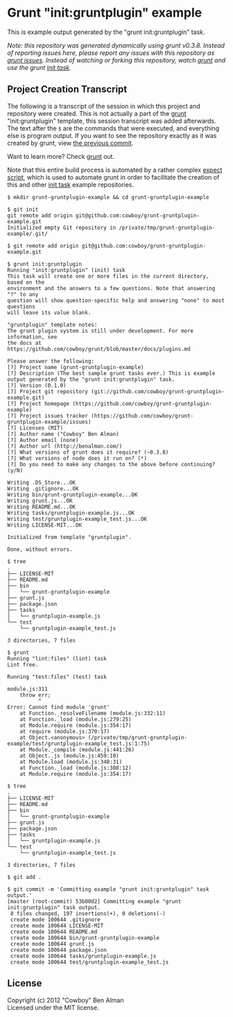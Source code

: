 # Grunt "init:gruntplugin" example

This is example output generated by the "grunt init:gruntplugin" task.

_Note: this repository was generated dynamically using grunt v0.3.8. Instead of
reporting issues here, please report any issues with this repository as
[grunt issues][issues]. Instead of watching or forking this repository,
watch [grunt][grunt] and use the grunt [init task][init]._

## Project Creation Transcript
The following is a transcript of the session in which this project and
repository were created. This is not actually a part of the [grunt][grunt]
"init:gruntplugin" template, this session transcript was added afterwards. The
text after the `$` are the commands that were executed, and everything else is
program output. If you want to see the repository exactly as it was created by
grunt, view [the previous commit][prev].

Want to learn more? Check [grunt][grunt] out.

[grunt]: https://github.com/cowboy/grunt
[issues]: https://github.com/cowboy/grunt/issues
[init]: https://github.com/cowboy/grunt/blob/master/docs/task_init.md
[expect]: https://github.com/cowboy/grunt/blob/master/dev/init.exp
[prev]: https://github.com/cowboy/grunt-gruntplugin-example/tree/HEAD~1

Note that this entire build process is automated by a rather complex [expect
script][expect], which is used to automate grunt in order to facilitate the
creation of this and other [init task][init] example repositories.

```
$ mkdir grunt-gruntplugin-example && cd grunt-gruntplugin-example

$ git init
git remote add origin git@github.com:cowboy/grunt-gruntplugin-example.git
Initialized empty Git repository in /private/tmp/grunt-gruntplugin-example/.git/

$ git remote add origin git@github.com:cowboy/grunt-gruntplugin-example.git

$ grunt init:gruntplugin
Running "init:gruntplugin" (init) task
This task will create one or more files in the current directory, based on the
environment and the answers to a few questions. Note that answering "?" to any
question will show question-specific help and answering "none" to most questions
will leave its value blank.

"gruntplugin" template notes:
The grunt plugin system is still under development. For more information, see
the docs at https://github.com/cowboy/grunt/blob/master/docs/plugins.md

Please answer the following:
[?] Project name (grunt-gruntplugin-example) 
[?] Description (The best sample grunt tasks ever.) This is example output generated by the "grunt init:gruntplugin" task.
[?] Version (0.1.0) 
[?] Project git repository (git://github.com/cowboy/grunt-gruntplugin-example.git) 
[?] Project homepage (https://github.com/cowboy/grunt-gruntplugin-example) 
[?] Project issues tracker (https://github.com/cowboy/grunt-gruntplugin-example/issues) 
[?] Licenses (MIT) 
[?] Author name ("Cowboy" Ben Alman) 
[?] Author email (none) 
[?] Author url (http://benalman.com/) 
[?] What versions of grunt does it require? (~0.3.8) 
[?] What versions of node does it run on? (*) 
[?] Do you need to make any changes to the above before continuing? (y/N) 

Writing .DS_Store...OK
Writing .gitignore...OK
Writing bin/grunt-gruntplugin-example...OK
Writing grunt.js...OK
Writing README.md...OK
Writing tasks/gruntplugin-example.js...OK
Writing test/gruntplugin-example_test.js...OK
Writing LICENSE-MIT...OK

Initialized from template "gruntplugin".

Done, without errors.

$ tree
.
├── LICENSE-MIT
├── README.md
├── bin
│   └── grunt-gruntplugin-example
├── grunt.js
├── package.json
├── tasks
│   └── gruntplugin-example.js
└── test
    └── gruntplugin-example_test.js

3 directories, 7 files

$ grunt
Running "lint:files" (lint) task
Lint free.

Running "test:files" (test) task

module.js:311
    throw err;
          ^
Error: Cannot find module 'grunt'
    at Function._resolveFilename (module.js:332:11)
    at Function._load (module.js:279:25)
    at Module.require (module.js:354:17)
    at require (module.js:370:17)
    at Object.<anonymous> (/private/tmp/grunt-gruntplugin-example/test/gruntplugin-example_test.js:1:75)
    at Module._compile (module.js:441:26)
    at Object..js (module.js:459:10)
    at Module.load (module.js:348:31)
    at Function._load (module.js:308:12)
    at Module.require (module.js:354:17)

$ tree
.
├── LICENSE-MIT
├── README.md
├── bin
│   └── grunt-gruntplugin-example
├── grunt.js
├── package.json
├── tasks
│   └── gruntplugin-example.js
└── test
    └── gruntplugin-example_test.js

3 directories, 7 files

$ git add .

$ git commit -m 'Committing example "grunt init:gruntplugin" task output.'
[master (root-commit) 53b00d2] Committing example "grunt init:gruntplugin" task output.
 8 files changed, 197 insertions(+), 0 deletions(-)
 create mode 100644 .gitignore
 create mode 100644 LICENSE-MIT
 create mode 100644 README.md
 create mode 100644 bin/grunt-gruntplugin-example
 create mode 100644 grunt.js
 create mode 100644 package.json
 create mode 100644 tasks/gruntplugin-example.js
 create mode 100644 test/gruntplugin-example_test.js

```

## License
Copyright (c) 2012 "Cowboy" Ben Alman  
Licensed under the MIT license.
